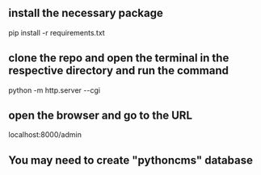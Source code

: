 <h2>install the necessary package</h2>
pip install -r requirements.txt

<h2>clone the repo and open the terminal in the respective directory and run the command</h2>
python -m http.server --cgi

<h2>open the browser and go to the URL</h2>
localhost:8000/admin

<h2>You may need to create "pythoncms" database</h2>

